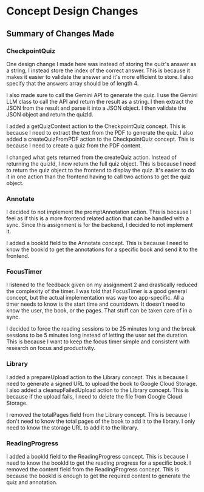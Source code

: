 # Concept Design Changes

## Summary of Changes Made

### CheckpointQuiz

One design change I made here was instead of storing the quiz's answer as a string, I instead store the index of the correct answer. This is because it makes it easier to validate the answer and it's more efficient to store. I also specify that the answers array should be of length 4.

I also made sure to call the Gemini API to generate the quiz. I use the Gemini LLM class to call the API and return the result as a string. I then extract the JSON from the result and parse it into a JSON object. I then validate the JSON object and return the quizId.

I added a getQuizContext action to the CheckpointQuiz concept. This is because I need to extract the text from the PDF to generate the quiz. I also added a createQuizFromPDF action to the CheckpointQuiz concept. This is because I need to create a quiz from the PDF content.

I changed what gets returned from the createQuiz action. Instead of returning the quizId, I now return the full quiz object. This is because I need to return the quiz object to the frontend to display the quiz. It's easier to do it in one action than the frontend having to call two actions to get the quiz object.

### Annotate

I decided to not implement the promptAnnotation action. This is because I feel as if this is a more frontend related action that can be handled with a sync. Since this assignment is for the backend, I decided to not implement it.

I added a bookId field to the Annotate concept. This is because I need to know the bookId to get the annotations for a specific book and send it to the frontend.

### FocusTimer

I listened to the feedback given on my assignment 2 and drastically reduced the complexity of the timer. I was told that FocusTimer is a good general concept, but the actual implementation was way too app-specific. All a timer needs to know is the start time and countdown. It doesn't need to know the user, the book, or the pages. That stuff can be taken care of in a sync.

I decided to force the reading sessions to be 25 minutes long and the break sessions to be 5 minutes long instead of letting the user set the duration. This is because I want to keep the focus timer simple and consistent with research on focus and productivity.

### Library

I added a prepareUpload action to the Library concept. This is because I need to generate a signed URL to upload the book to Google Cloud Storage. I also added a cleanupFailedUpload action to the Library concept. This is because if the upload fails, I need to delete the file from Google Cloud Storage.

I removed the totalPages field from the Library concept. This is because I don't need to know the total pages of the book to add it to the library. I only need to know the storage URL to add it to the library.

### ReadingProgress

I added a bookId field to the ReadingProgress concept. This is because I need to know the bookId to get the reading progress for a specific book. I removed the content field from the ReadingProgress concept. This is because the bookId is enough to get the required content to generate the quiz and annotation.
